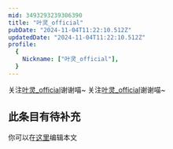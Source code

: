 ```yaml
---
mid: 3493293239306390
title: "叶灵_official"
pubDate: "2024-11-04T11:22:10.512Z"
updatedDate: "2024-11-04T11:22:10.512Z"
profile:
  {
    Nickname: ["叶灵_official"],
  }
---
```


关注[叶灵_official](https://space.bilibili.com/3493293239306390)谢谢喵~ 关注[叶灵_official](https://space.bilibili.com/3493293239306390)谢谢喵~

## 此条目有待补充
你可以在[这里](https://github.com/Yuhanawa/VTuber.ICU-Content/edit/master/v/叶灵_official/index.md)编辑本文
